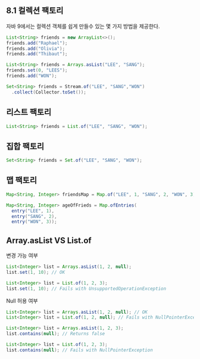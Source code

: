 ## 8.1 컬렉션 팩토리

자바 9에서는 컬렉션 객체를 쉽게 만들수 있는 몇 가지 방법을 제공한다.

```java
List<String> friends = new ArrayList<>();
friends.add("Raphael");
friends.add("Olivia");
friends.add("Thibaut");
```

```java
List<String> friends = Arrays.asList("LEE", "SANG");
friends.set(0, "LEES");
friends.add("WON");
```


```java
Set<String> friends = Stream.of("LEE", "SANG","WON")
  .collect(Collector.toSet());
```


## 리스트 팩토리

```java
List<String> friends = List.of("LEE", "SANG", "WON");
```




## 집합 팩토리

```java
Set<String> friends = Set.of("LEE", "SANG", "WON");
```




## 맵 팩토리


```java
Map<String, Integer> friendsMap = Map.of("LEE", 1, "SANG", 2, "WON", 3);
```

```java
Map<String, Integer> ageOfFrieds = Map.ofEntries(
  entry("LEE", 1),
  entry("SANG", 2),
  entry("WON", 3));
```



## Array.asList  VS   List.of

변경 가능 여부

```java
List<Integer> list = Arrays.asList(1, 2, null);
list.set(1, 10); // OK

List<Integer> list = List.of(1, 2, 3);
list.set(1, 10); // Fails with UnsupportedOperationException
```


Null 허용 여부

```java
List<Integer> list = Arrays.asList(1, 2, null); // OK
List<Integer> list = List.of(1, 2, null); // Fails with NullPointerException

List<Integer> list = Arrays.asList(1, 2, 3);
list.contains(null); // Returns false

List<Integer> list = List.of(1, 2, 3);
list.contains(null); // Fails with NullPointerException
```

